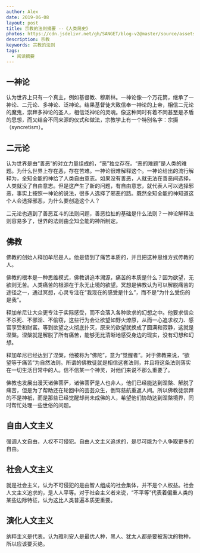 ```yaml
---
author: Alex
date: 2019-06-08
layout: post
title: 宗教的法则摘要 --《人类简史》
photos: https://cdn.jsdelivr.net/gh/SANGET/blog-v2@master/source/assets/images/other/religion.jpg
description: 宗教
keywords: 宗教的法则
tags: 
  - 阅读摘要
---
```


## 一神论

认为世界上只有一个真主，例如基督教、穆斯林。一神论像一个万花筒，继承了一神论、二元论、多神论、泛神论。结果基督徒大致信奉一神论的上帝，相信二元论的魔鬼，崇拜多神论的圣人，相信泛神论的灵魂。像这种同时有着不同甚至是矛盾的思想，而又结合不同来源的仪式和做法，宗教学上有一个特别名字：宗摄（syncretism）。

## 二元论

认为世界是由“善恶”的对立力量组成的，“恶”独立存在。“恶的难题”是人类的难题。为什么世界上存在恶，存在苦难。一神论很难解释这个。一神论给出的流行解释为，全知全能的神给了人类自由意志。如果没有善恶，人就无法在善恶间选择，人类就没了自由意志。但是这产生了新的问题，有自由意志，就代表人可以选择邪恶，事实上按照一神论的说法，很多人选择了邪恶的路。既然全知全能的神知道这个人会选择邪恶，为什么要创造这个人？

二元论也遇到了善恶互斗的法则问题，善恶拉扯的基础是什么法则？一神论解释法则容易多了，世界的法则由全知全能的神所制定。

## 佛教

佛教的创始人释加牟尼是人。他是悟到了痛苦本质的，并且把这种思维方式传教的人。

佛教的根本是一种思维模式，佛教讲追本溯源，痛苦的本质是什么？因为欲望，无欲则无苦。人类痛苦的根源在于永无止境的欲望。冥想是佛教认为可以解脱痛苦的途径之一，通过冥想，心灵专注在“我现在的感受是什么”，而不是“为什么受伤的是我”。

释加牟尼让大众更专注于实际感受，而不会落入各种欲求的幻想之中。他要求信众不杀死、不邪淫、不偷窃，这些行为会让欲望如野火燎原，从而一心追求权力、感官享受和财富。等到欲望之火彻底扑灭，原来的欲望就换成了圆满和寂静，这就是涅槃。涅槃就是解脱了所有痛苦，能够无比清晰地感受身边的现实，没有幻想和幻想。

释加牟尼已经达到了涅槃，他被称为“佛陀”，意为“觉醒者”。对于佛教来说，“欲望等于痛苦”为自然法则。所谓的佛教徒就是相信这套法则，并且将这条法则落实在一切生活日常中的人。信不信某一个神灵，对他们来说不那么重要了。

佛教也发展出漫天诸佛菩萨，诸佛菩萨是人也非人，他们已经能达到涅槃、解脱了痛苦，但是为了帮助还在轮回中的芸芸众生，倒驾慈航重返人间。所以佛教徒崇拜的不是神衹，而是那些已经觉醒却尚未成佛的人，希望他们协助达到涅槃境界，同时帮忙处理一些世俗的问题。

## 自由人文主义

强调人文自由，人权不可侵犯。自由人文主义追求的，是尽可能为个人争取更多的自由。

## 社会人文主义

就是社会主义，认为不可侵犯的是由智人组成的社会集体，并不是个人权益。社会人文主义追求的，是人人平等。对于社会主义者来说，“不平等”代表着偏重人类的某些边际特征，认为这比人类普遍本质更重要。

## 演化人文主义

纳粹主义是代表。认为雅利安人是最优人种，黑人、犹太人都是要被淘汰的物种，所以应该要灭绝。
